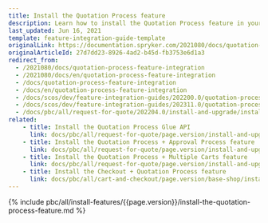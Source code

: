 ```yaml
---
title: Install the Quotation Process feature
description: Learn how to install the Quotation Process feature in your Spryker based project.
last_updated: Jun 16, 2021
template: feature-integration-guide-template
originalLink: https://documentation.spryker.com/2021080/docs/quotation-process-feature-integration
originalArticleId: 27d7dd23-8926-4ad2-b45d-fb3753e6d1a3
redirect_from:
  - /2021080/docs/quotation-process-feature-integration
  - /2021080/docs/en/quotation-process-feature-integration
  - /docs/quotation-process-feature-integration
  - /docs/en/quotation-process-feature-integration
  - /docs/scos/dev/feature-integration-guides/202200.0/quotation-process-feature-integration.html
  - /docs/scos/dev/feature-integration-guides/202311.0/quotation-process-feature-integration.html 
  - /docs/pbc/all/request-for-quote/202204.0/install-and-upgrade/install-features/install-the-quotation-process-feature.html 
related:
    - title: Install the Quotation Process Glue API
      link: docs/pbc/all/request-for-quote/page.version/install-and-upgrade/install-features/install-the-quotation-process-glue-api.html
    - title: Install the Quotation Process + Approval Process feature
      link: docs/pbc/all/request-for-quote/page.version/install-and-upgrade/install-features/install-the-quotation-process-approval-process-feature.html
    - title: Install the Quotation Process + Multiple Carts feature
      link: docs/pbc/all/request-for-quote/page.version/install-and-upgrade/install-features/install-the-quotation-process-multiple-carts-feature.html
    - title: Install the Checkout + Quotation Process feature
      link: docs/pbc/all/cart-and-checkout/page.version/base-shop/install-and-upgrade/install-features/install-the-checkout-quotation-process-feature.html
---
```

{% include pbc/all/install-features/{{page.version}}/install-the-quotation-process-feature.md %} <!-- To edit, see /_includes/pbc/all/install-features/202311.0/install-the-quotation-process-feature.md -->
